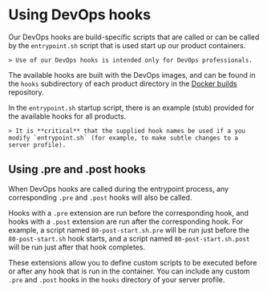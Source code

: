 # Using DevOps hooks

Our DevOps hooks are build-specific scripts that are called or can be called by the `entrypoint.sh` script that is used start up our product containers. 

    > Use of our DevOps hooks is intended only for DevOps professionals.

The available hooks are built with the DevOps images, and can be found in the `hooks` subdirectory of each product directory in the [Docker builds](https://github.com/pingidentity/pingidentity-docker-builds) repository. 

In the `entrypoint.sh` startup script, there is an example (stub) provided for the available hooks for all products.

    > It is **critical** that the supplied hook names be used if a you modify `entrypoint.sh` (for example, to make subtle changes to a server profile).

## Using .pre and .post hooks

When DevOps hooks are called during the entrypoint process, any corresponding `.pre` and `.post` hooks will also be called.

Hooks with a `.pre` extension are run before the corresponding hook, and hooks with a `.post` extension are run after the corresponding hook. For example, a script named `80-post-start.sh.pre` will be run just before the `80-post-start.sh` hook starts, and a script named `80-post-start.sh.post` will be run just after that hook completes.

These extensions allow you to define custom scripts to be executed before or after any hook that is run in the container. You can include any custom `.pre` and `.post` hooks in the `hooks` directory of your server profile.

